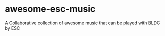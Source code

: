 # awesome-esc-music
A Collaborative collection of awesome music that can be played with BLDC by ESC

